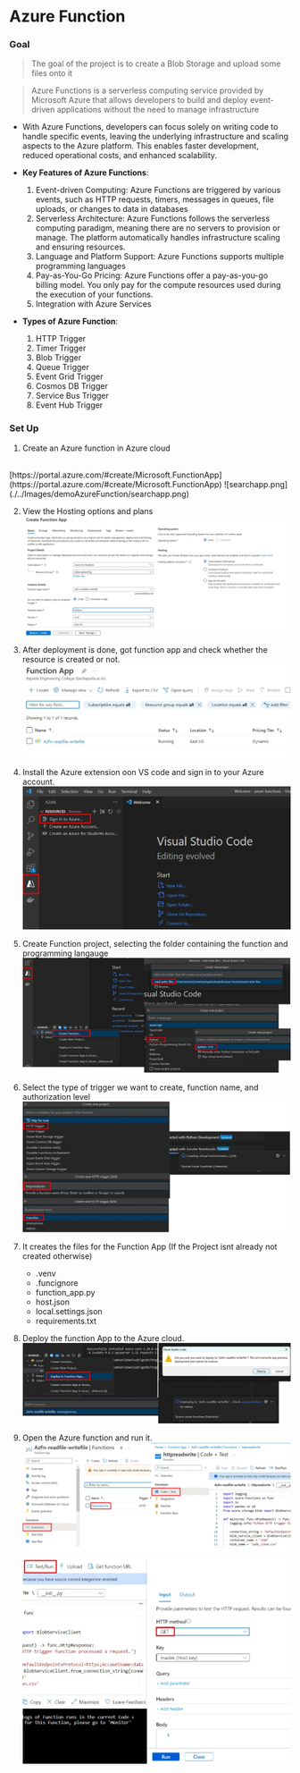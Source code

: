 # Azure Function

### Goal
> The goal of the project is to create a Blob Storage and upload some files onto it

> Azure Functions is a serverless computing service provided by Microsoft Azure that allows developers to build and deploy event-driven applications without the need to manage infrastructure

- With Azure Functions, developers can focus solely on writing code to handle specific events, leaving the underlying infrastructure and scaling aspects to the Azure platform. This enables faster development, reduced operational costs, and enhanced scalability.

- **Key Features of Azure Functions**:
    1. Event-driven Computing: Azure Functions are triggered by various events, such as HTTP requests, timers, messages in queues, file uploads, or changes to data in databases
    2. Serverless Architecture: Azure Functions follows the serverless computing paradigm, meaning there are no servers to provision or manage. The platform automatically handles infrastructure scaling and ensuring resources.
    3. Language and Platform Support: Azure Functions supports multiple programming languages 
    4. Pay-as-You-Go Pricing: Azure Functions offer a pay-as-you-go billing model. You only pay for the compute resources used during the execution of your functions.
    5. Integration with Azure Services

- **Types of Azure Function**:
    1. HTTP Trigger
    2. Timer Trigger
    3. Blob Trigger
    4. Queue Trigger
    5. Event Grid Trigger
    6. Cosmos DB Trigger
    7. Service Bus Trigger
    8. Event Hub Trigger

### Set Up
1. Create an Azure function in Azure cloud
<br>
[https://portal.azure.com/#create/Microsoft.FunctionApp](https://portal.azure.com/#create/Microsoft.FunctionApp)
![searchapp.png](./../Images/demoAzureFunction/searchapp.png)

2. View the Hosting options and plans
![hosting_options](./../Images/demoAzureFunction/hosting_options.png)

3. After deployment is done, got function app and check whether the resource is created or not.
![searchapp](./../Images/demoAzureFunction/resource_created.png)

4. Install the Azure extension oon VS code and sign in to your Azure account.
![azure_extension](./../Images/demoAzureFunction/azure_extension.png)

5. Create Function project, selecting the folder containing the function and programming langauge
![create_function](./../Images/demoAzureFunction/create_function.png)

5. Select the type of trigger we want to create, function name, and authorization level
![trigger_function](./../Images/demoAzureFunction/trigger_function.png)

6. It creates the files for the Function App (If the Project isnt already not created otherwise)
    - .venv
    - .funcignore
    - function_app.py
    - host.json
    - local.settings.json
    - requirements.txt

7. Deploy the function App to the Azure cloud.
![deploy_app](./../Images/demoAzureFunction/deploy_app.png)

8. Open the Azure function and run it.
![run_function](./../Images/demoAzureFunction/run_function.png)
![test_function](./../Images/demoAzureFunction/test_function.png)